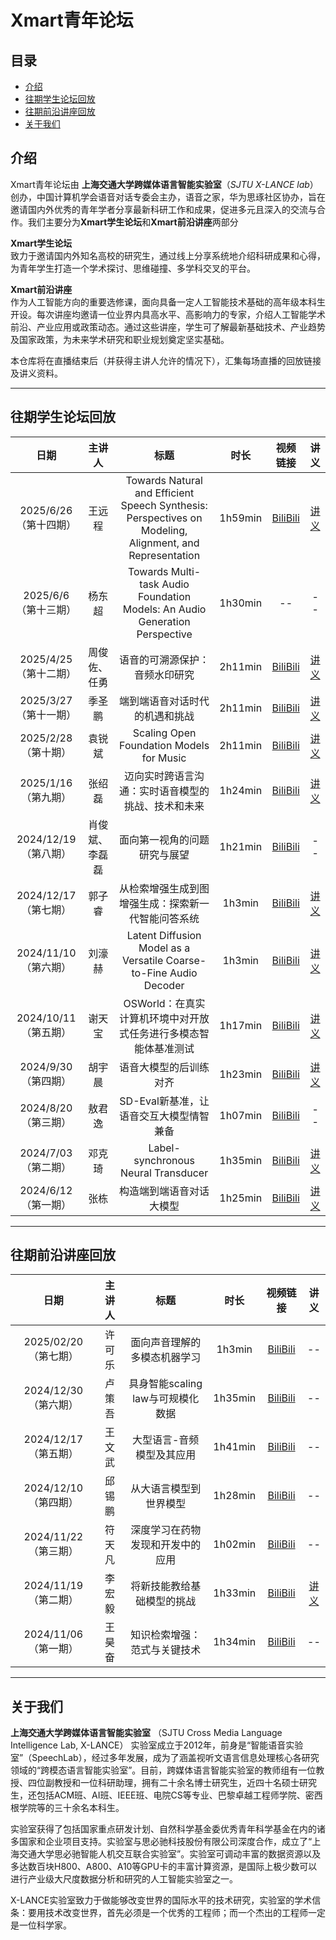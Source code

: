 # Xmart青年论坛
## 目录
- [介绍](#介绍)
- [往期学生论坛回放](#往期学生论坛回放)
- [往期前沿讲座回放](#往期前沿讲座回放)
- [关于我们](#关于我们)

## 介绍

Xmart青年论坛由 **上海交通大学跨媒体语言智能实验室**（*SJTU X-LANCE lab*）创办，中国计算机学会语音对话专委会主办，语音之家，华为思琢社区协办，旨在邀请国内外优秀的青年学者分享最新科研工作和成果，促进多元且深入的交流与合作。我们主要分为**Xmart学生论坛**和**Xmart前沿讲座**两部分

**Xmart学生论坛**  
致力于邀请国内外知名高校的研究生，通过线上分享系统地介绍科研成果和心得，为青年学生打造一个学术探讨、思维碰撞、多学科交叉的平台。

**Xmart前沿讲座**  
作为人工智能方向的重要选修课，面向具备一定人工智能技术基础的高年级本科生开设。每次讲座均邀请一位业界内具高水平、高影响力的专家，介绍人工智能学术前沿、产业应用或政策动态。通过这些讲座，学生可了解最新基础技术、产业趋势及国家政策，为未来学术研究和职业规划奠定坚实基础。  

本仓库将在直播结束后（并获得主讲人允许的情况下），汇集每场直播的回放链接及讲义资料。

---

## 往期学生论坛回放

| 日期 | 主讲人 | 标题 | 时长 | 视频链接 | 讲义 |
|:----:|:------:|:----:|:----:|:---------:|:----:|
| 2025/6/26 （第十四期） | 王远程 | Towards Natural and Efficient Speech Synthesis: Perspectives on Modeling, Alignment, and Representation | 1h59min | [BiliBili](https://www.bilibili.com/video/BV1FuKzzGEq3) | [讲义](https://github.com/X-LANCE/Xmart/blob/main/slides/xmart14_yuanchengwang_Towards_Natural_and_Efficient_Speech_Synthesis_20250626.pdf) |
| 2025/6/6 （第十三期） | 杨东超 |  Towards Multi-task Audio Foundation Models: An Audio Generation Perspective | 1h30min | -- | -- |
| 2025/4/25 （第十二期） | 周俊佐、任勇 | 语音的可溯源保护：音频水印研究 | 2h11min | [BiliBili](https://www.bilibili.com/video/BV1EuL7zNEHH) | [讲义](https://github.com/X-LANCE/Xmart/blob/main/slides/xmart12_zhoujunzuo_renyong.pdf) |
| 2025/3/27 （第十一期） | 季圣鹏 | 端到端语音对话时代的机遇和挑战 | 2h11min | [BiliBili](https://www.bilibili.com/video/BV1FaZGYXEdc) | [讲义](https://github.com/X-LANCE/Xmart/blob/main/slides/xmart11_jishengpeng.pdf) |
| 2025/2/28 （第十期） | 袁锐斌 | Scaling Open Foundation Models for Music | 2h11min | [BiliBili](https://www.bilibili.com/video/BV1rU9EYhEx3) | [讲义](https://github.com/X-LANCE/Xmart/blob/main/slides/xmart_10_ruibin.pdf) |
| 2025/1/16 （第九期） | 张绍磊 | 迈向实时跨语言沟通：实时语音模型的挑战、技术和未来 | 1h24min | [BiliBili](https://www.bilibili.com/video/BV15nwLeaEU1) | [讲义](https://github.com/X-LANCE/Xmart/blob/main/slides/xmart_9_shaolei.pdf) |
| 2024/12/19 （第八期） | 肖俊斌、李磊磊 | 面向第一视角的问题研究与展望 | 1h21min | [BiliBili](https://www.bilibili.com/video/BV1Ftk1Y6Ehs) | -- |
| 2024/12/17 （第七期） | 郭子睿 | 从检索增强生成到图增强生成：探索新一代智能问答系统 | 1h3min | [BiliBili](https://www.bilibili.com/video/BV137kJYHEoC) | [讲义](https://github.com/X-LANCE/Xmart/blob/main/slides/xmart_7_ziruiguo.pdf) |
| 2024/11/10 （第六期） | 刘濠赫 | Latent Diffusion Model as a Versatile Coarse-to-Fine Audio Decoder | 1h3min | [BiliBili](https://www.bilibili.com/video/BV1JjmBYYEoW) | [讲义](https://github.com/X-LANCE/Xmart/blob/main/slides/xmart_6_haoheliu-talk.pdf) |
| 2024/10/11 （第五期） | 谢天宝 | OSWorld：在真实计算机环境中对开放式任务进行多模态智能体基准测试 | 1h17min | [BiliBili](https://www.bilibili.com/video/BV1CpyNYBE6o) | [讲义](https://github.com/X-LANCE/Xmart/blob/main/slides/OSWorld_hku_tianbao_Xmart%20-%202024.10.11.pdf) |
| 2024/9/30 （第四期） | 胡宇晨 | 语音大模型的后训练对齐 | 1h23min | [BiliBili](https://www.bilibili.com/video/BV1uzxeevEb8) | [讲义](https://github.com/X-LANCE/Xmart/blob/main/slides/xmart_forum_ntu_yuchenhu_09302024.pdf) |
| 2024/8/20 （第三期） | 敖君逸 | SD-Eval新基准，让语音交互大模型情智兼备 | 1h07min | [BiliBili](https://www.bilibili.com/video/BV1hixeeqEkQ) | -- |
| 2024/7/03 （第二期） | 邓克琦 | Label-synchronous Neural Transducer | 1h35min | [BiliBili](https://www.bilibili.com/video/BV1qihreEE6L) | [讲义](https://github.com/X-LANCE/Xmart/blob/main/slides/xmart_keqideng_LS-Transducer_Talk_Final.pdf) |
| 2024/6/12 （第一期） | 张栋 | 构造端到端语音对话大模型 | 1h25min | [BiliBili](https://www.bilibili.com/video/BV1FJ4m137ZB) | [讲义](https://github.com/X-LANCE/Xmart/blob/main/slides/xmart_forum_fudan_dongzhang_speechgpt_series_sjtu.pdf) |

---

## 往期前沿讲座回放

| 日期 | 主讲人 | 标题 | 时长 | 视频链接 | 讲义 |
|:----:|:------:|:----:|:----:|:---------:|:----:|
| 2025/02/20 （第七期） | 许可乐 | 面向声音理解的多模态机器学习 | 1h3min | [BiliBili](https://www.bilibili.com/video/BV1zX9EYZELX) | -- |
| 2024/12/30 （第六期） | 卢策吾 | 具身智能scaling law与可规模化数据 | 1h35min | [BiliBili](https://www.bilibili.com/video/BV1hc6JYLE11/) | -- |
| 2024/12/17 （第五期） | 王文武 | 大型语言-音频模型及其应用 | 1h41min | [BiliBili](https://www.bilibili.com/video/BV1k7knYgEXT) | -- |
| 2024/12/10 （第四期） | 邱锡鹏 | 从大语言模型到世界模型 | 1h28min | [BiliBili](https://www.bilibili.com/video/BV1AJqGYuEZa) | -- |
| 2024/11/22 （第三期） | 符天凡 | 深度学习在药物发现和开发中的应用 | 1h02min | [BiliBili](https://www.bilibili.com/video/BV13XBiYdELy) | -- |
| 2024/11/19 （第二期） | 李宏毅 | 将新技能教给基础模型的挑战 | 1h33min | [BiliBili](https://www.bilibili.com/video/BV1FsUtY3EQV) | [讲义](https://github.com/X-LANCE/Xmart/blob/main/slides/xmart_Hung-yi%20Lee_Slides.pdf) |
| 2024/11/06 （第一期） | 王昊奋 | 知识检索增强：范式与关键技术 | 1h34min | [BiliBili](https://www.bilibili.com/video/BV1FJ4m137ZB) | -- |

---

## 关于我们

**上海交通大学跨媒体语言智能实验室** （SJTU Cross Media Language Intelligence Lab, X-LANCE）
实验室成立于2012年，前身是“智能语音实验室”（SpeechLab），经过多年发展，成为了涵盖视听文语言信息处理核心各研究领域的“跨模态语言智能实验室”。目前，跨媒体语言智能实验室的教师组有一位教授、四位副教授和一位科研助理，拥有二十余名博士研究生，近四十名硕士研究生，还包括ACM班、AI班、IEEE班、电院CS等专业、巴黎卓越工程师学院、密西根学院等的三十余名本科生。

实验室获得了包括国家重点研发计划、自然科学基金委优秀青年科学基金在内的诸多国家和企业项目支持。实验室与思必驰科技股份有限公司深度合作，成立了“上海交通大学思必驰智能人机交互联合实验室”。实验室可调动丰富的数据资源以及多达数百块H800、A800、A10等GPU卡的丰富计算资源，是国际上极少数可以进行产业级大尺度数据分析和研究的人工智能实验室之一。

X-LANCE实验室致力于做能够改变世界的国际水平的技术研究，实验室的学术信条：要用技术改变世界，首先必须是一个优秀的工程师；而一个杰出的工程师一定是一位科学家。
